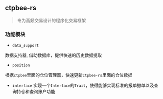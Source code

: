 ## ctpbee-rs 

> 专为高频交易设计的程序化交易框架


### 功能模块

- `data_support` 

数据支持器, 借助数据库，提供快速的历史数据提取

- `position`

根据`ctpbee`里面的仓位管理器，快速更新`ctpbee-rs`里面的仓位数据

- `interface` 
实现一个`Interface`的`Trait`，使得能够实现标准的报单撤单以及查询持仓和查询账户功能
